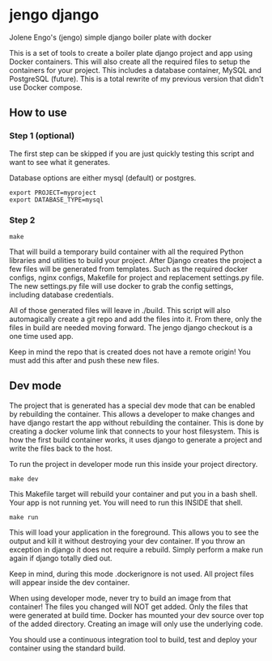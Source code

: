 # jengo django
Jolene Engo's (jengo) simple django boiler plate with docker

This is a set of tools to create a boiler plate django project and app using Docker containers.  This will also create all the required files to setup the containers for your project.  This includes a database container, MySQL and PostgreSQL (future).  This is a total rewrite of my previous version that didn't use Docker compose.


## How to use

### Step 1 (optional)
The first step can be skipped if you are just quickly testing this script and want to see what it generates.

Database options are either mysql (default) or postgres.

```
export PROJECT=myproject
export DATABASE_TYPE=mysql
```


### Step 2

```
make
```

That will build a temporary build container with all the required Python libraries and utilities to build your project.  After Django creates the project a few files will be generated from templates.  Such as the required docker configs, nginx configs, Makefile for project and replacement settings.py file.  The new settings.py file will use docker to grab the config settings, including database credentials.

All of those generated files will leave in ./build.  This script will also automagically create a git repo and add the files into it.  From there, only the files in build are needed moving forward.  The jengo django checkout is a one time used app.

Keep in mind the repo that is created does not have a remote origin!  You must add this after and push these new files.

## Dev mode

The project that is generated has a special dev mode that can be enabled by rebuilding the container.  This allows a developer to make changes and have django restart the app without rebuilding the container.  This is done by creating a docker volume link that connects to your host filesystem.  This is how the first build container works, it uses django to generate a project and write the files back to the host.

To run the project in developer mode run this inside your project directory.

```
make dev
```

 This Makefile target will rebuild your container and put you in a bash shell.  Your app is not running yet.  You will need to run this INSIDE that shell.

 ```
 make run
 ```

This will load your application in the foreground.  This allows you to see the output and kill it without destroying your dev container.  If you throw an exception in django it does not require a rebuild.  Simply perform a make run again if django totally died out.

Keep in mind, during this mode .dockerignore is not used.  All project files will appear inside the dev container.

When using developer mode, never try to build an image from that container!  The files you changed will NOT get added.  Only the files that were generated at build time.  Docker has mounted your dev source over top of the added directory.  Creating an image will only use the underlying code.

You should use a continuous integration tool to build, test and deploy your container using the standard build.
